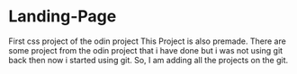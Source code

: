 # Landing-Page
First css project of the odin project
This Project is also premade.
There are some project from the odin project that i have done but i was not using git back then now i started using git. So, I am adding all the projects on the git.
